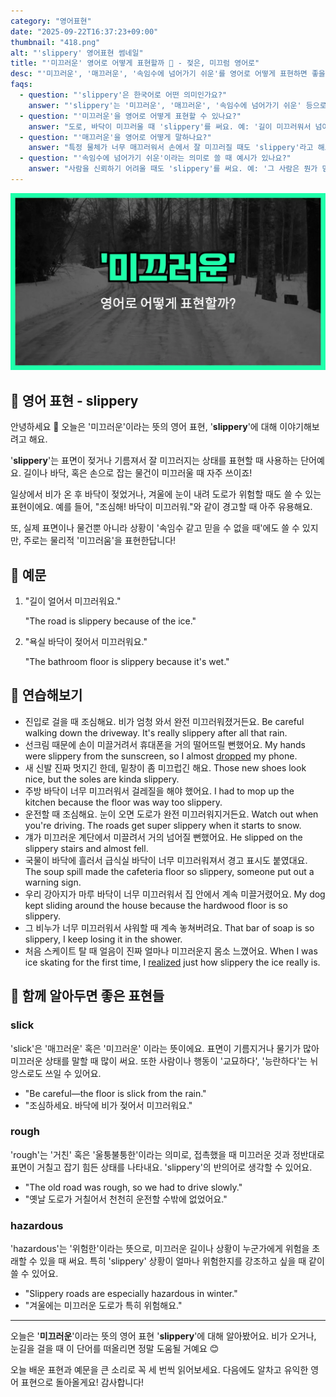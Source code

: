 ```yaml
---
category: "영어표현"
date: "2025-09-22T16:37:23+09:00"
thumbnail: "418.png"
alt: "'slippery' 영어표현 썸네일"
title: "'미끄러운' 영어로 어떻게 표현할까 🧊 - 젖은, 미끄럼 영어로"
desc: "'미끄러운', '매끄러운', '속임수에 넘어가기 쉬운'를 영어로 어떻게 표현하면 좋을까요? '길이 미끄러워서 넘어졌어요.', '이 바닥이 너무 미끄럽다.' 등을 영어로 표현하는 법을 배워봅시다. 다양한 예문을 통해서 연습하고 본인의 표현으로 만들어 보세요."
faqs: 
  - question: "'slippery'은 한국어로 어떤 의미인가요?"
    answer: "'slippery'는 '미끄러운', '매끄러운', '속임수에 넘어가기 쉬운' 등으로 해석돼요. 주로 표면이 매끄러워서 미끄럽거나, 비유적으로 누군가를 믿기 어려운 상황에도 써요."
  - question: "'미끄러운'을 영어로 어떻게 표현할 수 있나요?"
    answer: "도로, 바닥이 미끄러울 때 'slippery'를 써요. 예: '길이 미끄러워서 넘어졌어요.'는 'The road was slippery, so I fell.' 이라고 해요."
  - question: "'매끄러운'을 영어로 어떻게 말하나요?"
    answer: "특정 물체가 너무 매끄러워서 손에서 잘 미끄러질 때도 'slippery'라고 해요. 예: '이 비누가 너무 미끄럽다.'는 'This soap is really slippery.'라고 해요."
  - question: "'속임수에 넘어가기 쉬운'이라는 의미로 쓸 때 예시가 있나요?"
    answer: "사람을 신뢰하기 어려울 때도 'slippery'를 써요. 예: '그 사람은 뭔가 믿기 어려워.'는 'He's a bit slippery.'라고 표현해요."
---
```


!['slippery' 영어표현](./418.png)

## 🌟 영어 표현 - slippery

안녕하세요 👋 오늘은 '미끄러운'이라는 뜻의 영어 표현, '**slippery**'에 대해 이야기해보려고 해요.

'**slippery**'는 표면이 젖거나 기름져서 잘 미끄러지는 상태를 표현할 때 사용하는 단어예요. 길이나 바닥, 혹은 손으로 잡는 물건이 미끄러울 때 자주 쓰이죠!

일상에서 비가 온 후 바닥이 젖었거나, 겨울에 눈이 내려 도로가 위험할 때도 쓸 수 있는 표현이에요. 예를 들어, "조심해! 바닥이 미끄러워."와 같이 경고할 때 아주 유용해요.

또, 실제 표면이나 물건뿐 아니라 상황이 '속임수 같고 믿을 수 없을 때'에도 쓸 수 있지만, 주로는 물리적 '미끄러움'을 표현한답니다!

## 📖 예문

1. "길이 얼어서 미끄러워요."

   "The road is slippery because of the ice."

2. "욕실 바닥이 젖어서 미끄러워요."

   "The bathroom floor is slippery because it's wet."



## 💬 연습해보기

<ul data-interactive-list>

  <li data-interactive-item>
    <span data-toggler>진입로 걸을 때 조심해요. 비가 엄청 와서 완전 미끄러워졌거든요.</span>
    <span data-answer>Be careful walking down the driveway. It's really slippery after all that rain.</span>
  </li>

  <li data-interactive-item>
    <span data-toggler>선크림 때문에 손이 미끌거려서 휴대폰을 거의 떨어뜨릴 뻔했어요.</span>
    <span data-answer>My hands were slippery from the sunscreen, so I almost <a href="/blog/in-english/361.drop/">dropped</a> my phone.</span>
  </li>

  <li data-interactive-item>
    <span data-toggler>새 신발 진짜 멋지긴 한데, 밑창이 좀 미끄럽긴 해요.</span>
    <span data-answer>Those new shoes look nice, but the soles are kinda slippery.</span>
  </li>

  <li data-interactive-item>
    <span data-toggler>주방 바닥이 너무 미끄러워서 걸레질을 해야 했어요.</span>
    <span data-answer>I had to mop up the kitchen because the floor was way too slippery.</span>
  </li>

  <li data-interactive-item>
    <span data-toggler>운전할 때 조심해요. 눈이 오면 도로가 완전 미끄러워지거든요.</span>
    <span data-answer>Watch out when you're driving. The roads get super slippery when it starts to snow.</span>
  </li>

  <li data-interactive-item>
    <span data-toggler>걔가 미끄러운 계단에서 미끌려서 거의 넘어질 뻔했어요.</span>
    <span data-answer>He slipped on the slippery stairs and almost fell.</span>
  </li>

  <li data-interactive-item>
    <span data-toggler>국물이 바닥에 흘러서 급식실 바닥이 너무 미끄러워져서 경고 표시도 붙였대요.</span>
    <span data-answer>The soup spill made the cafeteria floor so slippery, someone put out a warning sign.</span>
  </li>

  <li data-interactive-item>
    <span data-toggler>우리 강아지가 마루 바닥이 너무 미끄러워서 집 안에서 계속 미끌거렸어요.</span>
    <span data-answer>My dog kept sliding around the house because the hardwood floor is so slippery.</span>
  </li>

  <li data-interactive-item>
    <span data-toggler>그 비누가 너무 미끄러워서 샤워할 때 계속 놓쳐버려요.</span>
    <span data-answer>That bar of soap is so slippery, I keep losing it in the shower.</span>
  </li>

  <li data-interactive-item>
    <span data-toggler>처음 스케이트 탈 때 얼음이 진짜 얼마나 미끄러운지 몸소 느꼈어요.</span>
    <span data-answer>When I was ice skating for the first time, I <a href="/blog/in-english/166.realize/">realized</a> just how slippery the ice really is.</span>
  </li>

</ul>

## 🤝 함께 알아두면 좋은 표현들

### slick

'slick'은 '매끄러운' 혹은 '미끄러운' 이라는 뜻이에요. 표면이 기름지거나 물기가 많아 미끄러운 상태를 말할 때 많이 써요. 또한 사람이나 행동이 '교묘하다', '능란하다'는 뉘앙스로도 쓰일 수 있어요.

- "Be careful—the floor is slick from the rain."
- "조심하세요. 바닥에 비가 젖어서 미끄러워요."

### rough

'rough'는 '거친' 혹은 '울퉁불퉁한'이라는 의미로, 접촉했을 때 미끄러운 것과 정반대로 표면이 거칠고 잡기 힘든 상태를 나타내요. 'slippery'의 반의어로 생각할 수 있어요.

- "The old road was rough, so we had to drive slowly."
- "옛날 도로가 거칠어서 천천히 운전할 수밖에 없었어요."

### hazardous

'hazardous'는 '위험한'이라는 뜻으로, 미끄러운 길이나 상황이 누군가에게 위험을 초래할 수 있을 때 써요. 특히 'slippery' 상황이 얼마나 위험한지를 강조하고 싶을 때 같이 쓸 수 있어요.

- "Slippery roads are especially hazardous in winter."
- "겨울에는 미끄러운 도로가 특히 위험해요."

---

오늘은 '**미끄러운**'이라는 뜻의 영어 표현 '**slippery**'에 대해 알아봤어요. 비가 오거나, 눈길을 걸을 때 이 단어를 떠올리면 정말 도움될 거예요 😊

오늘 배운 표현과 예문을 큰 소리로 꼭 세 번씩 읽어보세요. 다음에도 알차고 유익한 영어 표현으로 돌아올게요! 감사합니다!



